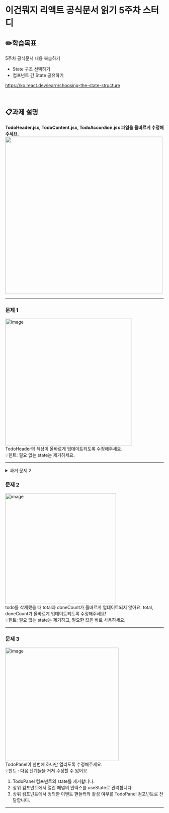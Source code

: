# 이건뭐지 리액트 공식문서 읽기 5주차 스터디

## ✏️학습목표
5주차 공식문서 내용 복습하기
- State 구조 선택하기
- 컴포넌트 간 State 공유하기<br>

https://ko.react.dev/learn/choosing-the-state-structure

<br>

## 📋과제 설명
**TodoHeader.jsx, TodoContent.jsx, TodoAccordion.jsx 파일을 올바르게 수정해주세요.**
<img src="https://github.com/user-attachments/assets/075320b1-ebae-4e3d-975d-4620d4ffa603" width="500">
<hr>

### 문제 1
<img width="403" alt="image" src="https://github.com/user-attachments/assets/f02d3496-8999-43f9-a732-97b51a27059f"> <br>
TodoHeader의 색상이 올바르게 업데이트되도록 수정해주세요. <br>
💡힌트: 필요 없는 state는 제거하세요. <br>
<hr>

<details>
  <summary>과거 문제 2</summary>
<img width="384" alt="image" src="https://github.com/user-attachments/assets/94b3d0e1-124d-4fa7-bc5c-22b3313a4512"> <br>
TodoItem의 별 버튼 클릭 시, 해당 TodoItem의 highlight 상태가 잠시 적용되지 않아요. 클릭 시에도 highlight 상태가 적용되도록 수정해주세요! <br>
💡힌트: 중복되는 state를 제거하고, 해당 state를 id로 관리하세요. <br>
💡힌트2: TodoList, TodoItem 컴포넌트 둘 다 수정하세요. <br>
<hr>
</details>


### 문제 2
<img width="352" alt="image" src="https://github.com/user-attachments/assets/128effb9-4a34-4528-8b79-a09aefa47cb6"> <br>
todo를 삭제했을 때 total과 doneCount가 올바르게 업데이트되지 않아요. total, doneCount가 올바르게 업데이트되도록 수정해주세요! <br>
💡힌트: 필요 없는 state는 제거하고, 필요한 값은 바로 사용하세요.<br>
<hr>

### 문제 3
<img width="360" alt="image" src="https://github.com/user-attachments/assets/c8184187-7f55-4ba6-98bc-43df2462a40f"> <br>
TodoPanel이 한번에 하나만 열리도록 수정해주세요. <br>
💡힌트 : 다음 단계들을 거쳐 수정할 수 있어요. <br>
1. TodoPanel 컴포넌트의 state를 제거합니다. <br>
2. 상위 컴포넌트에서 열린 패널의 인덱스를 useState로 관리합니다. <br>
3. 상위 컴포넌트에서 정의한 이벤트 핸들러와 활성 여부를 TodoPanel 컴포넌트로 전달합니다. <br>
<hr>

